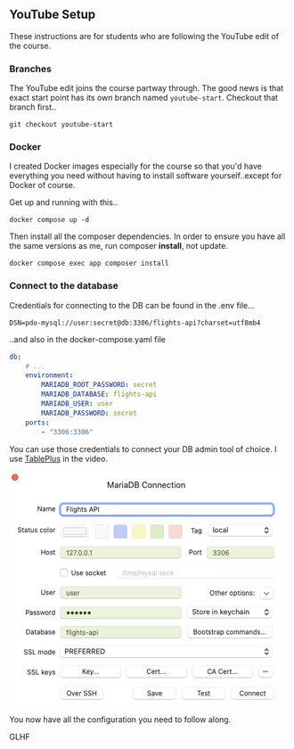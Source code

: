 ## YouTube Setup

These instructions are for students who are following the YouTube edit of the course.

### Branches

The YouTube edit joins the course partway through. The good news is that exact start point has its own branch named `youtube-start`. Checkout that branch first..
```shell
git checkout youtube-start
```

### Docker

I created Docker images especially for the course so that you'd have everything you need without having to install software yourself..except for Docker of course.

Get up and running with this..
```shell
docker compose up -d
```

Then install all the composer dependencies. In order to ensure you have all the same versions as me, run composer __install__, not update. 
```shell
docker compose exec app composer install
```

### Connect to the database

Credentials for connecting to the DB can be found in the .env file...
```.dotenv
DSN=pdo-mysql://user:secret@db:3306/flights-api?charset=utf8mb4
```

..and also in the docker-compose.yaml file
```yaml
db:
    # ...
    environment:
        MARIADB_ROOT_PASSWORD: secret
        MARIADB_DATABASE: flights-api
        MARIADB_USER: user
        MARIADB_PASSWORD: secret
    ports:
        - "3306:3306"
```

You can use those credentials to connect your DB admin tool of choice. I use [TablePlus](https://tableplus.com/) in the video.

![DB connection creds](doc/flights-api.png "Connecting to the database")

You now have all the configuration you need to follow along.

GLHF